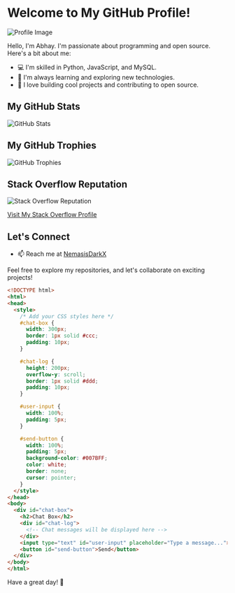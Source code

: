 # Welcome to My GitHub Profile!

![Profile Image](https://profile-48ks.onrender.com/image?)

Hello, I'm Abhay. I'm passionate about programming and open source. Here's a bit about me:

- 💻 I'm skilled in Python, JavaScript, and MySQL.
- 🌱 I'm always learning and exploring new technologies.
- 🚀 I love building cool projects and contributing to open source.

## My GitHub Stats

![GitHub Stats](https://github-readme-stats.vercel.app/api?username=NemasisDarkX&show_icons=true&count_private=true&theme=react&bg_color=151515)

## My GitHub Trophies

![GitHub Trophies](https://github-profile-trophy.vercel.app/?username=NemasisDarkX&theme=juicyfresh&&title=Stars,Followers,Commit,PR,Repo,Issues&no-frame=true)

## Stack Overflow Reputation

![Stack Overflow Reputation](https://img.shields.io/stackexchange/stackoverflow/r/19911293?color=orange&label=reputation&logo=stackoverflow&style=for-the-badge&cacheSeconds=86400)

[Visit My Stack Overflow Profile](https://stackoverflow.com/users/19911293/abhay)

## Let's Connect

- 📫 Reach me at <a href="https://mail.google.com/mail/u/0/#inbox?compose=CllgCJNstdJtxnSctPSBBllhXwmsMrjlwbrqpwXhzmGkGGZprnhJzrhlFDXQDZVqMKsrtvZztTg">NemasisDarkX</a>

Feel free to explore my repositories, and let's collaborate on exciting projects!

```html
<!DOCTYPE html>
<html>
<head>
  <style>
    /* Add your CSS styles here */
    #chat-box {
      width: 300px;
      border: 1px solid #ccc;
      padding: 10px;
    }

    #chat-log {
      height: 200px;
      overflow-y: scroll;
      border: 1px solid #ddd;
      padding: 10px;
    }

    #user-input {
      width: 100%;
      padding: 5px;
    }

    #send-button {
      width: 100%;
      padding: 5px;
      background-color: #007BFF;
      color: white;
      border: none;
      cursor: pointer;
    }
  </style>
</head>
<body>
  <div id="chat-box">
    <h2>Chat Box</h2>
    <div id="chat-log">
      <!-- Chat messages will be displayed here -->
    </div>
    <input type="text" id="user-input" placeholder="Type a message...">
    <button id="send-button">Send</button>
  </div>
</body>
</html>
```


Have a great day! 🚀

